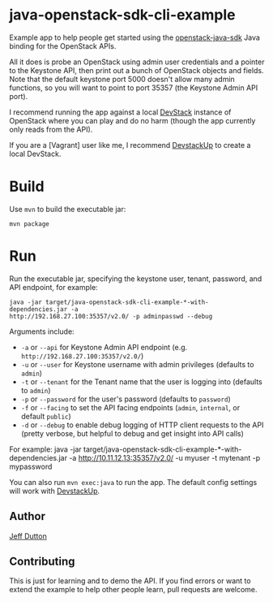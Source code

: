 java-openstack-sdk-cli-example
==============================

Example app to help people get started using the
[openstack-java-sdk](https://github.com/https://github.com/woorea/openstack-java-sdk) Java binding
for the OpenStack APIs.

All it does is probe an OpenStack using admin user credentials and a pointer to the Keystone API,
then print out a bunch of OpenStack objects and fields.  Note that the default keystone port 5000
doesn't allow many admin functions, so you will want to point to port 35357 (the Keystone Admin API
port).

I recommend running the app against a local [DevStack](http://devstack.org) instance of OpenStack where you can play and do
no harm (though the app currently only reads from the API).

If you are a [Vagrant] user like me, I recommend
[DevstackUp](https://github.com/jogo/DevstackUp) to create a local DevStack.

# Build

Use `mvn` to build the executable jar:

    mvn package

# Run

Run the executable jar, specifying the keystone user, tenant, password, and API endpoint, for
example:

    java -jar target/java-openstack-sdk-cli-example-*-with-dependencies.jar -a
    http://192.168.27.100:35357/v2.0/ -p adminpasswd --debug

Arguments include:

 * `-a` or `--api` for Keystone Admin API endpoint (e.g. `http://192.168.27.100:35357/v2.0/`)
 * `-u` or `--user` for Keystone username with admin privileges (defaults to `admin`)
 * `-t` or `--tenant` for the Tenant name that the user is logging into (defaults to `admin`)
 * `-p` or `--password` for the user's password (defaults to `password`)
 * `-f` or `--facing` to set the API facing endpoints (`admin`, `internal`, or default `public`)
 * `-d` or `--debug` to enable debug logging of HTTP client requests to the API (pretty verbose, but
   helpful to debug and get insight into API calls)
 
For example:
    java -jar target/java-openstack-sdk-cli-example-*-with-dependencies.jar -a
    http://10.11.12.13:35357/v2.0/ -u myuser -t mytenant -p mypassword

You can also run `mvn exec:java` to run the app.  The default config settings will work with
[DevstackUp](https://github.com/jogo/DevstackUp).

## Author

[Jeff Dutton](https://github.com/jdutton)


## Contributing

This is just for learning and to demo the API.  If you find errors or want to extend the example to
help other people learn, pull requests are welcome.
